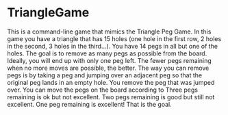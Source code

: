 # TriangleGame
This is a command-line game that mimics the Triangle Peg Game. 
In this game you have a triangle that has 15 holes (one hole in the first row, 2 holes in the second, 3 holes in the third...).
You have 14 pegs in all but one of the holes. The goal is to remove as many pegs as possible from the board.
Ideally, you will end up with only one peg left. The fewer pegs remaining when no more moves are possible, the better.
The way you can remove pegs is by taking a peg and jumping over an adjacent peg so that the original peg lands
in an empty hole. You remove the peg that was jumped over.
You can move the pegs on the board according to 
Three pegs remaining is ok but not excellent.
Two pegs remaining is good but still not excellent.
One peg remaining is excellent! That is the goal.
